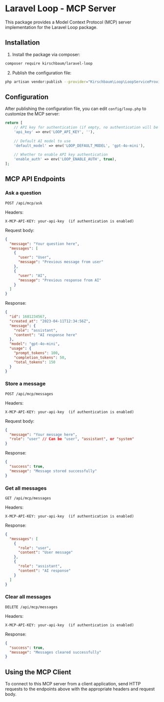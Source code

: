 # Laravel Loop - MCP Server

This package provides a Model Context Protocol (MCP) server implementation for the Laravel Loop package.

## Installation

1. Install the package via composer:

```bash
composer require kirschbaum/laravel-loop
```

2. Publish the configuration file:

```bash
php artisan vendor:publish --provider="Kirschbaum\Loop\LoopServiceProvider" --tag="config"
```

## Configuration

After publishing the configuration file, you can edit `config/loop.php` to customize the MCP server:

```php
return [
    // API key for authentication (if empty, no authentication will be required)
    'api_key' => env('LOOP_API_KEY', ''),
    
    // Default AI model to use
    'default_model' => env('LOOP_DEFAULT_MODEL', 'gpt-4o-mini'),
    
    // Whether to enable API key authentication
    'enable_auth' => env('LOOP_ENABLE_AUTH', true),
];
```

## MCP API Endpoints

### Ask a question

```
POST /api/mcp/ask
```

Headers:
```
X-MCP-API-KEY: your-api-key  (if authentication is enabled)
```

Request body:
```json
{
  "message": "Your question here",
  "messages": [
    {
      "user": "User",
      "message": "Previous message from user"
    },
    {
      "user": "AI",
      "message": "Previous response from AI"
    }
  ]
}
```

Response:
```json
{
  "id": 1681234567,
  "created_at": "2023-04-11T12:34:56Z",
  "message": {
    "role": "assistant",
    "content": "AI response here"
  },
  "model": "gpt-4o-mini",
  "usage": {
    "prompt_tokens": 100,
    "completion_tokens": 50,
    "total_tokens": 150
  }
}
```

### Store a message

```
POST /api/mcp/messages
```

Headers:
```
X-MCP-API-KEY: your-api-key  (if authentication is enabled)
```

Request body:
```json
{
  "message": "Your message here",
  "role": "user" // Can be "user", "assistant", or "system"
}
```

Response:
```json
{
  "success": true,
  "message": "Message stored successfully"
}
```

### Get all messages

```
GET /api/mcp/messages
```

Headers:
```
X-MCP-API-KEY: your-api-key  (if authentication is enabled)
```

Response:
```json
{
  "messages": [
    {
      "role": "user",
      "content": "User message"
    },
    {
      "role": "assistant",
      "content": "AI response"
    }
  ]
}
```

### Clear all messages

```
DELETE /api/mcp/messages
```

Headers:
```
X-MCP-API-KEY: your-api-key  (if authentication is enabled)
```

Response:
```json
{
  "success": true,
  "message": "Messages cleared successfully"
}
```

## Using the MCP Client

To connect to this MCP server from a client application, send HTTP requests to the endpoints above with the appropriate headers and request body. 
